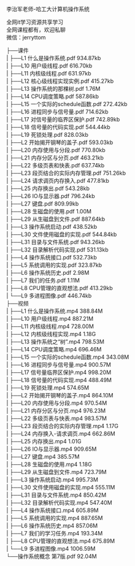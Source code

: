 李治军老师-哈工大计算机操作系统

全网it学习资源共享学习<br>全网课程都有，欢迎私聊<br>微信：jerryttom<br>

├──课件<br> | ├──L1 什么是操作系统.pdf 934.87kb<br> | ├──L10 用户级线程.pdf 616.70kb<br> | ├──L11 内核级线程.pdf 631.97kb<br> | ├──L12 核心级线程实现实例.pdf 415.27kb<br> | ├──L13 操作系统的那棵树.pdf 1.76M<br> | ├──L14 CPU调度策略.pdf 587.86kb<br> | ├──L15 一个实际的schedule函数.pdf 272.42kb<br> | ├──L16 进程同步与信号量.pdf 714.62kb<br> | ├──L17 对信号量的临界区保护.pdf 742.89kb<br> | ├──L18 信号量的代码实现.pdf 544.44kb<br> | ├──L19 死锁处理.pdf 828.03kb<br> | ├──L2 开始揭开钢琴的盖子.pdf 593.03kb<br> | ├──L20 内存使用与分段.pdf 770.80kb<br> | ├──L21 内存分区与分页.pdf 463.21kb<br> | ├──L22 多级页表和快表.pdf 637.74kb<br> | ├──L23 段页结合的实际内存管理.pdf 751.26kb<br> | ├──L24 请求调页内存换入.pdf 477.81kb<br> | ├──L25 内存换出.pdf 543.28kb<br> | ├──L26 IO与显示器.pdf 796.24kb<br> | ├──L27 键盘.pdf 809.99kb<br> | ├──L28 生磁盘的使用.pdf 1.00M<br> | ├──L29 从生磁盘到文件.pdf 887.64kb<br> | ├──L3 操作系统启动.pdf 438.52kb<br> | ├──L30 文件使用磁盘的实现.pdf 544.84kb<br> | ├──L31 目录与文件系统.pdf 943.26kb<br> | ├──L32 目录解析代码实现.pdf 531.13kb<br> | ├──L4 操作系统接口.pdf 532.73kb<br> | ├──L5 系统调用的实现.pdf 323.87kb<br> | ├──L6 操作系统历史.pdf 2.98M<br> | ├──L7 我们的任务.pdf 1.11M<br> | ├──L8 CPU管理的直观想法.pdf 413.29kb<br> | └──L9 多进程图像.pdf 446.74kb<br> ├──视频<br> | ├──L1 什么是操作系统.mp4 388.84M<br> | ├──L10 用户级线程.mp4 887.21M<br> | ├──L11 内核级线程.mp4 728.00M<br> | ├──L12 内核级线程实现.mp4 1.18G<br> | ├──L13 操作系统之“树”.mp4 798.53M<br> | ├──L14 CPU调度策略.mp4 696.46M<br> | ├──L15 一个实际的schedule函数.mp4 343.08M<br> | ├──L16 进程同步与信号量.mp4 900.57M<br> | ├──L17 信号量临界区保护.mp4 998.20M<br> | ├──L18 信号量的代码实现.mp4 488.49M<br> | ├──L19 死锁处理.mp4 574.65M<br> | ├──L2 开始揭开钢琴的盖子.mp4 864.10M<br> | ├──L20 内存使用与分段.mp4 970.54M<br> | ├──L21 内存分区与分页.mp4 976.23M<br> | ├──L22 多级页表与快表.mp4 983.57M<br> | ├──L23 段页结合的实际内存管理.mp4 1.17G<br> | ├──L24 内存换入-请求调页.mp4 662.86M<br> | ├──L25 内存换出.mp4 1.01G<br> | ├──L26 IO与显示器.mp4 909.65M<br> | ├──L27 键盘.mp4 385.57M<br> | ├──L28 生磁盘的使用.mp4 1.18G<br> | ├──L29 从生磁盘到文件.mp4 723.79M<br> | ├──L3 操作系统启动.mp4 995.73M<br> | ├──L30 文件使用磁盘的实现.mp4 555.11M<br> | ├──L31 目录与文件系统.mp4 850.42M<br> | ├──L32 目录解析代码实现.mp4 547.40M<br> | ├──L4 操作系统接口.mp4 605.89M<br> | ├──L5 系统调用的实现.mp4 887.65M<br> | ├──L6 操作系统历史.mp4 857.06M<br> | ├──L7 我们的学习任务.mp4 193.34M<br> | ├──L8 CPU管理的直观想法.mp4 675.89M<br> | └──L9 多进程图像.mp4 1006.59M<br> └──操作系统概念 第7版.pdf 92.04M